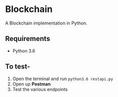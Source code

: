 # Blockchain

A Blockchain implementation in Python.

## Requirements
* Python 3.6

## To test-
1. Open the terminal and run `python3.6 restapi.py`
2. Open up **Postman**
3. Test the various endpoints
